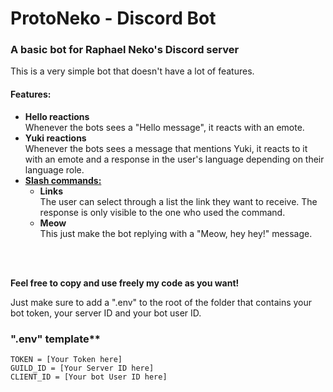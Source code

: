 # ProtoNeko - Discord Bot
### A basic bot for Raphael Neko's Discord server

This is a very simple bot that doesn't have a lot of features.

#### Features:
- **Hello reactions** <br>Whenever the bots sees a "Hello message", it reacts with an emote.
- **Yuki reactions** <br>Whenever the bots sees a message that mentions Yuki, it reacts to it with an emote and a response in the user's language depending on their language role.
- <b><u>Slash commands:</u></b>
  - **Links** <br>The user can select through a list the link they want to receive. The response is only visible to the one who used the command.
  - **Meow** <br>This just make the bot replying with a "Meow, hey hey!" message.


<br><br>

**Feel free to copy and use freely my code as you want!**

Just make sure to add a ".env" to the root of the folder that contains your bot token, your server ID and your bot user ID.

### ".env" template**
```env
TOKEN = [Your Token here]
GUILD_ID = [Your Server ID here]
CLIENT_ID = [Your bot User ID here]
```
